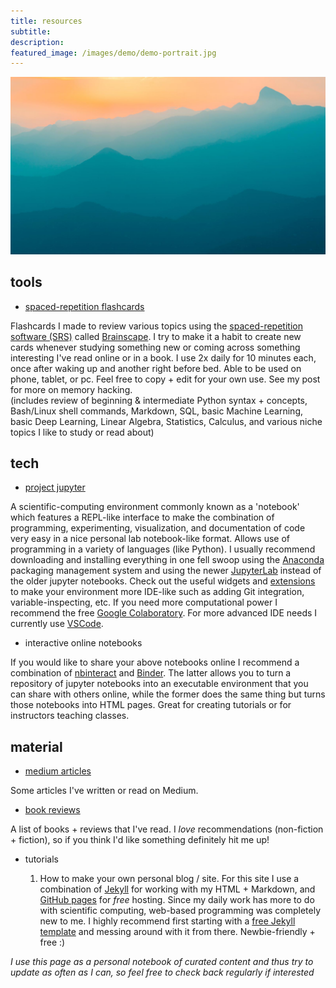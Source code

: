 ```yaml
---
title: resources
subtitle: 
description: 
featured_image: /images/demo/demo-portrait.jpg
---
```


![](/images/demo/demo-landscape.jpg)

## tools

* [spaced-repetition flashcards](https://www.brainscape.com/p/212G3-LH-6LO5O)

Flashcards I made to review various topics using the [spaced-repetition software (SRS)](https://en.wikipedia.org/wiki/Spaced_repetition#Software) called [Brainscape](https://en.wikipedia.org/wiki/Brainscape).  I try to make it a habit to create new cards whenever studying something new or coming across something interesting I've read online or in a book.  I use 2x daily for 10 minutes each, once after waking up and another right before bed.  Able to be used on phone, tablet, or pc.  Feel free to copy + edit for your own use.  See my post for more on memory hacking.  
(includes review of beginning & intermediate Python syntax + concepts, Bash/Linux shell commands, Markdown, SQL, basic Machine Learning, basic Deep Learning, Linear Algebra, Statistics, Calculus, and various niche topics I like to study or read about)


## tech

* [project jupyter](https://jupyter.org/install)

A scientific-computing environment commonly known as a 'notebook' which features a REPL-like interface to make the combination of programming, experimenting, visualization, and documentation of code very easy in a nice personal lab notebook-like format.  Allows use of programming in a variety of languages (like Python).  I usually recommend downloading and installing everything in one fell swoop using the [Anaconda](https://www.anaconda.com/distribution/) packaging management system and using the newer [JupyterLab](https://jupyterlab.readthedocs.io/en/stable/getting_started/overview.html) instead of the older jupyter notebooks.  Check out the useful widgets and [extensions](https://jupyterlab.readthedocs.io/en/stable/user/extensions.html) to make your environment more IDE-like such as adding Git integration, variable-inspecting, etc.  If you need more computational power I recommend the free [Google Colaboratory](https://colab.research.google.com/notebooks/welcome.ipynb).  For more advanced IDE needs I currently use [VSCode](https://code.visualstudio.com/).  

* interactive online notebooks

If you would like to share your above notebooks online I recommend a combination of [nbinteract](https://www.nbinteract.com/motivation.html) and [Binder](https://gke.mybinder.org/).  The latter allows you to turn a repository of jupyter notebooks into an executable environment that you can share with others online, while the former does the same thing but turns those notebooks into HTML pages.  Great for creating tutorials or for instructors teaching classes. 

## material

* [medium articles](https://medium.com/@mundyreimer)

Some articles I've written or read on Medium.

* [book reviews](https://www.goodreads.com/mundyreimer)

A list of books + reviews that I've read.  I *love* recommendations (non-fiction + fiction), so if you think I'd like something definitely hit me up!

* tutorials

  1. How to make your own personal blog / site.  For this site I use a combination of [Jekyll](https://jekyllrb.com/) for working with my HTML + Markdown, and [GitHub pages](https://pages.github.com/) for *free* hosting.  Since my daily work has more to do with scientific computing, web-based programming was completely new to me.  I highly recommend first starting with a [free Jekyll template](https://jekyllthemes.io/) and messing around with it from there.  Newbie-friendly + free :)



*I use this page as a personal notebook of curated content and thus try to update as often as I can, so feel free to check back regularly if interested*